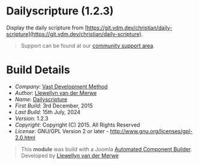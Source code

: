# Dailyscripture (1.2.3)

Display the daily scripture from [https://git.vdm.dev/christian/daily-scripture](https://git.vdm.dev/christian/daily-scripture).

> Support can be found at our [community support area](https://git.vdm.dev/getBible/support).

# Build Details

+ *Company*: [Vast Development Method](https://getbible.net)
+ *Author*: [Llewellyn van der Merwe](mailto:joomla@vdm.io)
+ *Name*: [Dailyscripture](https://getbible.net)
+ *First Build*: 3rd December, 2015
+ *Last Build*: 15th July, 2024
+ *Version*: 1.2.3
+ *Copyright*: Copyright (C) 2015. All Rights Reserved
+ *License*: GNU/GPL Version 2 or later - http://www.gnu.org/licenses/gpl-2.0.html

> This **module** was build with a Joomla [Automated Component Builder](https://www.joomlacomponentbuilder.com).
> Developed by [Llewellyn van der Merwe](mailto:joomla@vdm.io)